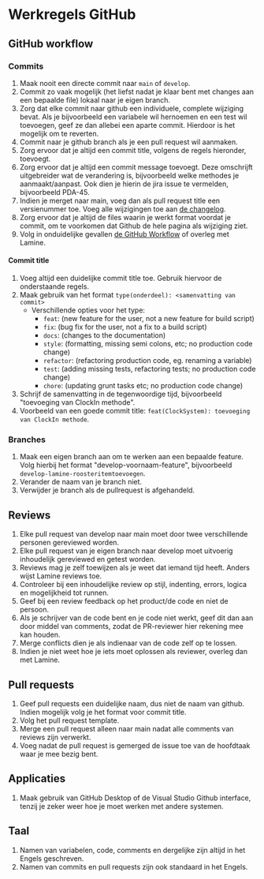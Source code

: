 # Werkregels GitHub

## GitHub workflow
### Commits
1. Maak nooit een directe commit naar `main` of `develop`.
2. Commit zo vaak mogelijk (het liefst nadat je klaar bent met changes aan een bepaalde file) lokaal naar je eigen branch.
3. Zorg dat elke commit naar github een individuele, complete wijziging bevat. Als je bijvoorbeeld een variabele wil hernoemen en een test wil toevoegen, geef ze dan allebei een aparte commit. Hierdoor is het mogelijk om te reverten.
4. Commit naar je github branch als je een pull request wil aanmaken. 
5. Zorg ervoor dat je altijd een commit title, volgens de regels hieronder, toevoegt.
6. Zorg ervoor dat je altijd een commit message toevoegt. Deze omschrijft uitgebreider wat de verandering is, bijvoorbeeld welke methodes je aanmaakt/aanpast. Ook dien je hierin de jira issue te vermelden, bijvoorbeeld PDA-45. 
7. Indien je merget naar main, voeg dan als pull request title een versienummer toe. Voeg alle wijzigingen toe aan [de changelog](https://github.com/Lamineslot/bumbo-3SOd/blob/main/CHANGELOG.md).
8. Zorg ervoor dat je altijd de files waarin je werkt format voordat je commit, om te voorkomen dat Github de hele pagina als wijziging ziet.
8. Volg in onduidelijke gevallen [de GitHub Workflow](https://docs.github.com/en/get-started/quickstart/github-flow) of overleg met Lamine.

#### Commit title
1. Voeg altijd een duidelijke commit title toe. Gebruik hiervoor de onderstaande regels.
2. Maak gebruik van het format `type(onderdeel): <samenvatting van commit>`
   - Verschillende opties voor het type: 
     - `feat`: (new feature for the user, not a new feature for build script)
     - `fix`: (bug fix for the user, not a fix to a build script)
     - `docs`: (changes to the documentation)
     - `style`: (formatting, missing semi colons, etc; no production code change)
     - `refactor`: (refactoring production code, eg. renaming a variable)
     - `test`: (adding missing tests, refactoring tests; no production code change)
     - `chore`: (updating grunt tasks etc; no production code change) 
3. Schrijf de samenvatting in de tegenwoordige tijd, bijvoorbeeld "toevoeging van ClockIn methode".
4. Voorbeeld van een goede commit title: `feat(ClockSystem): toevoeging van ClockIn methode`.

### Branches
1. Maak een eigen branch aan om te werken aan een bepaalde feature. Volg hierbij het format "develop-voornaam-feature", bijvoorbeeld `develop-lamine-roosteritemtoevoegen`. 
2. Verander de naam van je branch niet.
3. Verwijder je branch als de pullrequest is afgehandeld.

## Reviews
1. Elke pull request van develop naar main moet door twee verschillende personen gereviewed worden.
2. Elke pull request van je eigen branch naar develop moet uitvoerig inhoudelijk gereviewed en getest worden.
3. Reviews mag je zelf toewijzen als je weet dat iemand tijd heeft. Anders wijst Lamine reviews toe. 
4. Controleer bij een inhoudelijke review op stijl, indenting, errors, logica en mogelijkheid tot runnen.
5. Geef bij een review feedback op het product/de code en niet de persoon.
6. Als je schrijver van de code bent en je code niet werkt, geef dit dan aan door middel van comments, zodat de PR-reviewer hier rekening mee kan houden.
7. Merge conflicts dien je als indienaar van de code zelf op te lossen. 
8. Indien je niet weet hoe je iets moet oplossen als reviewer, overleg dan met Lamine.
  
## Pull requests
1. Geef pull requests een duidelijke naam, dus niet de naam van github. Indien mogelijk volg je het format voor commit title.
2. Volg het pull request template.
3. Merge een pull request alleen naar main nadat alle comments van reviews zijn verwerkt. 
4. Voeg nadat de pull request is gemerged de issue toe van de hoofdtaak waar je mee bezig bent.

## Applicaties
1. Maak gebruik van GitHub Desktop of de Visual Studio Github interface, tenzij je zeker weer hoe je moet werken met andere systemen. 

## Taal
1. Namen van variabelen, code, comments en dergelijke zijn altijd in het Engels geschreven.
2. Namen van commits en pull requests zijn ook standaard in het Engels.
